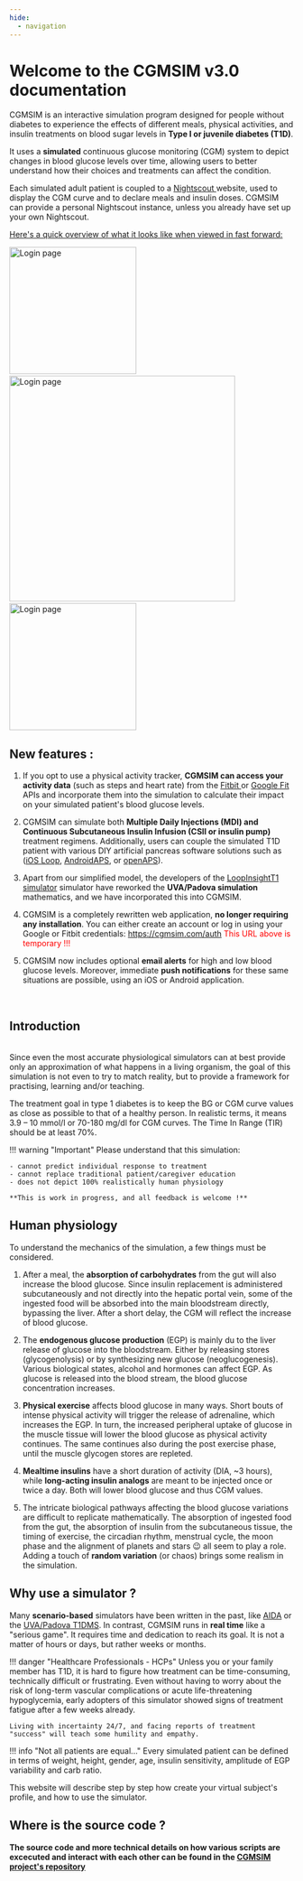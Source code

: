 ```yaml
---
hide:
  - navigation
---
```


# Welcome to the CGMSIM  v3.0  documentation

CGMSIM is an interactive simulation program designed for people without diabetes to experience the effects of different meals, physical activities, and insulin treatments on blood sugar levels in **Type I or juvenile diabetes (T1D)**. 

It uses a **simulated** continuous glucose monitoring (CGM) system to depict changes in blood glucose levels over time, allowing users to better understand how their choices and treatments can affect the condition.

Each simulated adult patient is coupled to a <a href="https://nightscout.github.io/" target="_blank"> Nightscout </a> website, used to display the CGM curve and to declare meals and insulin doses. CGMSIM can provide a personal Nightscout instance, unless you already have set up your own Nightscout.

<u>Here's a quick overview of what it looks like when viewed in fast forward:</u>

<img src="/img/handheld3.svg" alt="Login page" width="225"/> &nbsp;&nbsp; <img src="/img/CGMSIM.gif" alt="Login page" width="400"/> &nbsp;&nbsp;  <img src="/img/datacenter.svg" alt="Login page" width="225"/>

## New features :

1. If you opt to use a physical activity tracker, **CGMSIM can access your activity data** (such as steps and heart rate) from the <a href="https://www.fitbit.com/" target="_blank"> Fitbit </a> or <a href="https://www.google.com/fit/" target="_blank"> Google Fit</a> APIs and incorporate them into the simulation to calculate their impact on your simulated patient's blood glucose levels.

2. CGMSIM can simulate both **Multiple Daily Injections (MDI) and Continuous Subcutaneous Insulin Infusion (CSII or insulin pump)** treatment regimens. Additionally, users can couple the simulated T1D patient with various DIY artificial pancreas software solutions such as (<a href="https://loopkit.github.io/loopdocs/" target="_blank">iOS Loop</a>, <a href="https://androidaps.readthedocs.io/en/latest/" target="_blank"> AndroidAPS</a>, or <a href="https://openaps.org/" target="_blank"> openAPS</a>).

3. Apart from our simplified model, the developers of the <a href="https://lt1.org/" target="_blank"> LoopInsightT1 simulator</a> simulator have reworked the **UVA/Padova simulation** mathematics, and we have incorporated this into CGMSIM.

4. CGMSIM is a completely rewritten web application, **no longer requiring any installation**. You can either create an account or log in using your Google or Fitbit credentials: <a href="https://cgmsim.com/auth" target="_blank"> https://cgmsim.com/auth</a>   <span style="color:red"> This URL above is temporary !!!</span>

5. CGMSIM now includes optional **email alerts** for high and low blood glucose levels. Moreover, immediate **push notifications** for these same situations are possible, using an iOS or Android application.



<br>

## Introduction

<br>
Since even the most accurate physiological simulators can at best provide only an approximation of what happens in a living organism, the goal of this simulation is not even to try to match reality, but to provide a framework for practising, learning and/or teaching.

The treatment goal in type 1 diabetes is to keep the BG or CGM curve values as close as possible to that of a healthy person. In realistic terms, it means 3.9 – 10 mmol/l or 70-180 mg/dl for CGM curves. The Time In Range (TIR) should be at least 70%.

!!! warning "Important"
    Please understand that this simulation:

    - cannot predict individual response to treatment
    - cannot replace traditional patient/caregiver education
    - does not depict 100% realistically human physiology

    **This is work in progress, and all feedback is welcome !**


## Human physiology

To understand the mechanics of the simulation, a few things must be considered.

1. After a meal, the **absorption of carbohydrates** from the gut will also increase the blood glucose. Since insulin replacement is administered subcutaneously and not directly into the hepatic portal vein, some of the ingested food will be absorbed into the main bloodstream directly, bypassing the liver. After a short delay, the CGM will reflect the increase of blood glucose.

2. The **endogenous glucose production** (EGP) is mainly du to the liver release of glucose into the bloodstream. Either by releasing stores (glycogenolysis) or by synthesizing new glucose (neoglucogenesis). Various biological states, alcohol and hormones can affect EGP. As glucose is released into the blood stream, the blood glucose concentration increases.

3. **Physical exercise** affects blood glucose in many ways. Short bouts of intense physical activity will trigger the release of adrenaline, which increases the EGP. In turn, the increased peripheral uptake of glucose in the muscle tissue will lower the blood glucose as physical activity continues. The same continues also during the post exercise phase, until the muscle glycogen stores are repleted.

4. **Mealtime insulins** have a short duration of activity (DIA, ~3 hours), while **long-acting insulin analogs** are meant to be injected once or twice a day. Both will lower blood glucose and thus CGM values.

5. The intricate biological pathways affecting the blood glucose variations are difficult to replicate mathematically. The absorption of ingested food from the gut, the absorption of insulin from the subcutaneous tissue, the timing of exercise, the circadian rhythm, menstrual cycle, the moon phase and the alignment of planets and stars :wink: all seem to play a role. Adding a touch of **random variation** (or chaos) brings some realism in the simulation.  


## Why use a simulator ?

Many **scenario-based** simulators have been written in the past, like [AIDA](http://www.2aida.org/) or the [UVA/Padova T1DMS](https://www.ncbi.nlm.nih.gov/pmc/articles/PMC4454102/). In contrast, CGMSIM runs in **real time** like a "serious game". It requires time and dedication to reach its goal. It is not a matter of hours or days, but rather weeks or months. 

!!! danger "Healthcare Professionals - HCPs"
    Unless you or your family member has T1D, it is hard to figure how treatment can be time-consuming, technically difficult or frustrating. Even without having to worry about the risk of long-term vascular complications or acute life-threatening hypoglycemia, early adopters of this simulator showed signs of treatment fatigue after a few weeks already.

    Living with incertainty 24/7, and facing reports of treatment "success" will teach some humility and empathy.


!!! info "Not all patients are equal..."
    Every simulated patient can be defined in terms of weight, height, gender, age, insulin sensitivity, amplitude of EGP variability and carb ratio.

This website will describe step by step how create your virtual subject's profile, and how to use the simulator.

## Where is the source code ?

**The source code and more technical details on how various scripts are excecuted and interact with each other can be found in the [CGMSIM project's repository](https://github.com/lsandini/cgmsim)**




<!-- Global site tag (gtag.js) - Google Analytics -->
<script async src="https://www.googletagmanager.com/gtag/js?id=G-9DEJWGQQJ5"></script>
<script>
  window.dataLayer = window.dataLayer || [];
  function gtag(){dataLayer.push(arguments);}
  gtag('js', new Date());

  gtag('config', 'G-9DEJWGQQJ5');
</script>
